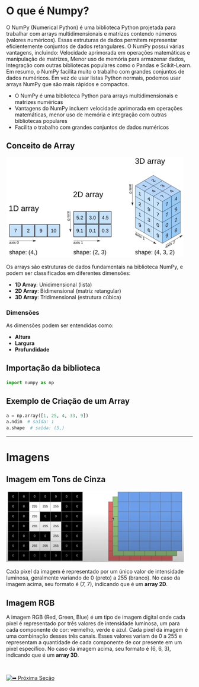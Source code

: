 # O que é Numpy?
O NumPy (Numerical Python) é uma biblioteca Python projetada para trabalhar com arrays multidimensionais e matrizes contendo números (valores numéricos). Essas estruturas de dados permitem representar eficientemente conjuntos de dados retangulares. O NumPy possui várias vantagens, incluindo: Velocidade aprimorada em operações matemáticas e manipulação de matrizes, Menor uso de memória para armazenar dados, Integração com outras bibliotecas populares como o Pandas e Scikit-Learn. Em resumo, o NumPy facilita muito o trabalho com grandes conjuntos de dados numéricos. Em vez de usar listas Python normais, podemos usar arrays NumPy que são mais rápidos e compactos.

- O NumPy é uma biblioteca Python para arrays multidimensionais e matrizes numéricas
- Vantagens do NumPy incluem velocidade aprimorada em operações matemáticas, menor uso de memória e integração com outras bibliotecas populares
- Facilita o trabalho com grandes conjuntos de dados numéricos


## Conceito de Array
![alt text](image.png)

Os arrays são estruturas de dados fundamentais na biblioteca NumPy, e podem ser classificados em diferentes dimensões:

- **1D Array**: Unidimensional (lista)
- **2D Array**: Bidimensional (matriz retangular)
- **3D Array**: Tridimensional (estrutura cúbica)

### Dimensões

As dimensões podem ser entendidas como:
- **Altura**
- **Largura**
- **Profundidade**


## Importação da biblioteca
```python
import numpy as np
```

## Exemplo de Criação de um Array
```python
a = np.array([1, 25, 4, 33, 9])
a.ndim  # saída: 1
a.shape  # saída: (5,)
``` 

-----------------------------------------

# Imagens

## Imagem em Tons de Cinza

![alt text](image-1.png)

Cada pixel da imagem é representado por um único valor de intensidade luminosa, geralmente variando de 0 (preto) a 255 (branco). 
No caso da imagem acima, seu formato é (7, 7), indicando que é um **array 2D**.

## Imagem RGB

A imagem RGB (Red, Green, Blue) é um tipo de imagem digital onde cada pixel é representado por três valores de intensidade luminosa, um para cada componente de cor: vermelho, verde e azul.
Cada pixel da imagem é uma combinação desses três canais. Esses valores variam de 0 a 255 e representam a quantidade de cada componente de cor presente em um pixel específico.
No caso da imagem acima, seu formato é (6, 6, 3), indicando que é um **array 3D**.

<br>

[![➡ Próxima Seção](https://img.shields.io/badge/-%E2%9E%A1_Pr%C3%B3xima_Se%C3%A7%C3%A3o:_Opera%C3%A7%C3%B5es_Matem%C3%A1ticas_com_Numpy-blue?style=for-the-badge&color=007BFF)](https://github.com/biankyrou/data-science-lab/blob/main/Guia%20de%20Estudos/3-%20Numpy/2-%20Opera%C3%A7%C3%B5es%20Matem%C3%A1ticas.md)


